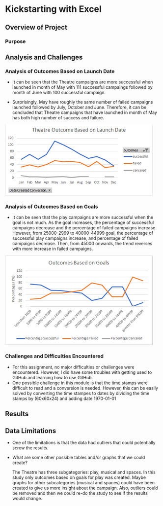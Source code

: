 # Kickstarting with Excel

## Overview of Project

### Purpose

## Analysis and Challenges

### Analysis of Outcomes Based on Launch Date
- It can be seen that the Theatre campaigns are more successful when launched in month of May with 111 successful campaings 
	followed by month of June with 100 successful campaign. 
	
- Surprisingly, May have roughly the same number of failed campaigns launched followed by July, October and June. Therefore,
	it can be concluded that Theatre campaigns that have launched in month of May has both high number of success and failure. 
	
![Plot 2](https://github.com/amirimah/kickstarter-analysis/blob/main/Theater_Outcomes_vs_Launch.png?raw=true)
### Analysis of Outcomes Based on Goals
- It can be seen that the play campaigns are more successful when the goal is not much. As the goal increases, the percentage of successful campaigns decrease and the percentage of failed campaigns increase. However, from 25000-2999 to 40000-44999 goal, the percentage of successful play campaigns increase, and percentage of failed campaigns decrease. Then, from 45000 onwards, the trend reverses with more increase in failed campaigns.

![Plot 1](https://github.com/amirimah/kickstarter-analysis/blob/main/Outcomes_vs_Goals.png?raw=true)

### Challenges and Difficulties Encountered
- For this assignment, no major difficulties or challenges were encountered. However, I did have some troubles with getting used to GitHub and learning how to use GitHub. 
- One possible challenge in this module is that the time stamps were difficult to read and a conversion is needed. However, this can be easily solved by converting the time stampes to dates by dividing the time stamps by (60x60x24) and adding date 1970-01-01
## Results

## Data Limitations
- One of the limitations is that the data had outliers that could potentially screw the results. 

	
- What are some other possible tables and/or graphs that we could create?

	The Theatre has three subgategories: play, musical and spaces. In this study only outcomes based on goals for play was created. 
	Maybe graphs for other subcategories (musical and spaces) could have been created to give us more insight about the campaign. 
	Also, outliers could be removed and then we could re-do the study to see if the results would change. 

